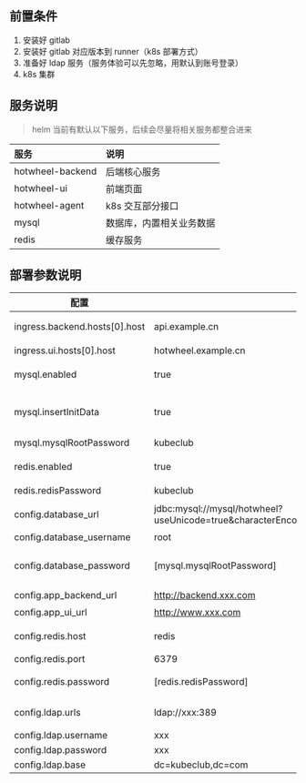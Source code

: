 ## 前置条件

1. 安装好 gitlab
2. 安装好 gitlab 对应版本到 runner（k8s 部署方式）
3. 准备好 ldap 服务（服务体验可以先忽略，用默认到账号登录）
4. k8s 集群

## 服务说明
> helm 当前有默认以下服务，后续会尽量将相关服务都整合进来

| 服务               | 说明           |
| :--------------- | :----------- |
| hotwheel-backend | 后端核心服务       |
| hotwheel-ui      | 前端页面         |
| hotwheel-agent   | k8s 交互部分接口	  |
| mysql            | 数据库，内置相关业务数据 |
| redis            | 缓存服务         |

## 部署参数说明

| 配置	                            | 默认值	                                                                                                                                          | 说明                              |
| ------------------------------ | ----------------------------------------------------------------------------------------------------------------------- | ----------------------------------------------------- |
| ingress.backend.hosts\[0].host | api.example.cn                                                                                                                                | 后端服务地址，供前端浏览器调用                 |
| ingress.ui.hosts\[0].host      | hotwheel.example.cn                                                                                                                           | 前端地址                            |
| mysql.enabled	                 | true	                                                                                                                                         | 使用 helm 包里面的 mysql，内置数据         |
| mysql.insertInitData           | true                                                                                                                                          | *初始化风火轮平台的数据，第一次必需要，后续更新不用。*    |
| mysql.mysqlRootPassword        | kubeclub                                                                                                                                      | 数据库密码                           |
| redis.enabled                  | true                                                                                                                                          | 使用 helm 包里面的 redis 服务           |
| redis.redisPassword            | kubeclub                                                                                                                                      | redis 密码                        |
| config.database\_url           | jdbc\:mysql://mysql/hotwheel?useUnicode=true\&characterEncoding=utf8\&zeroDateTimeBehavior=convertToNull\&useSSL=true\&serverTimezone=GMT%2B8 | 默认连的是 helm 包里面的 mysql 服务 svc 地址 |
| config.database\_username      | root                                                                                                                                          |                                 |
| config.database\_password      | \[mysql.mysqlRootPassword]                                                                                                                    | 默认为 mysql.mysqlRootPassword 的值  |
| config.app\_backend\_url       | <http://backend.xxx.com>                                                                                                                      | 后端服务地址                          |
| config.app\_ui\_url            | <http://www.xxx.com>                                                                                                                          | 前端服务地址                          |
| config.redis.host              | redis                                                                                                                                         | 默认连的是 helm 包里面的 redis 服务 svc 地址 |
| config.redis.port              | 6379                                                                                                                                          |                                 |
| config.redis.password          | \[redis.redisPassword]                                                                                                                        | 默认为 redis.redisPassword 的值      |
| config.ldap.urls               | ldap\://xxx:389                                                                                                                               | ldap 服务，用于平台认证服务                |
| config.ldap.username           | xxx                                                                                                                                           |                                 |
| config.ldap.password           | xxx                                                                                                                                           |                                 |
| config.ldap.base               | dc=kubeclub,dc=com                                                                                                                            |                                 |
